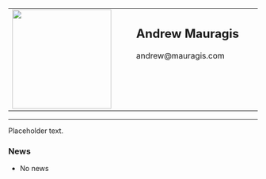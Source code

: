<table width="700" border="0" cellspacing="0" cellpadding="0">
    <tr>
        <td wdith="0" valign="top" align="left">
            <img src="" width=200 height=200>
        </td>
        <td width="25">&nbsp;&nbsp;&nbsp;&nbsp;</td>
        <td width="525" valign="top" align="left">
            <h2>Andrew Mauragis</h2>
            <p>andrew@mauragis.com
        </td>
    </tr>
</table>

---

Placeholder text.

### News
 * No news
 
<!--
### Publications
-->
